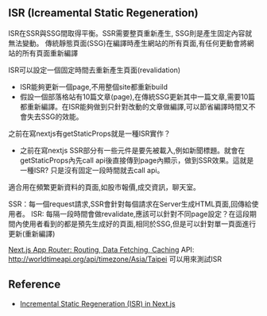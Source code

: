 ## ISR (Icreamental Static Regeneration)

ISR在SSR與SSG間取得平衡。SSR需要整頁重新產生, SSG則是產生固定內容就無法變動。
傳統靜態頁面(SSG)在編譯時產生網站的所有頁面,有任何更動會將網站的所有頁面重新編譯

ISR可以設定一個固定時間去重新產生頁面(revalidation)
  * ISR能夠更新一個page,不用整個site都重新build
  * 假設一個部落格站有10篇文章(page),在傳統SSG更新其中一篇文章,需要10篇都重新編譯。在ISR能夠做到只針對改動的文章做編譯,可以節省編譯時間又不會失去SSG的效能。

之前在寫nextjs有getStaticProps就是一種ISR實作？
* 之前在寫nextjs SSR部分有一些元件是要先被載入,例如新聞標題。就會在getStaticProps內先call api後直接傳到page內顯示，做到SSR效果。這就是一種ISR? 只是沒有固定一段時間就去call api。

適合用在頻繁更新資料的頁面,如股市報價,成交資訊，聊天室。


SSR：每一個request請求,SSR會針對每個請求在Server生成HTML頁面,回傳給使用者。
ISR: 每隔一段時間會做revalidate,應該可以針對不同page設定？在這段期間內使用者看到的都是預先生成好的頁面,相同於SSG,但是可以針對單一頁面進行更新(重新編譯)

[Next.js App Router: Routing, Data Fetching, Caching](https://www.youtube.com/watch?v=gSSsZReIFRk)
API: http://worldtimeapi.org/api/timezone/Asia/Taipei
可以用來測試ISR


## Reference
* [Incremental Static Regeneration (ISR) in Next.js](https://blog.openreplay.com/incremental-static-regeneration-in-nextjs/)


